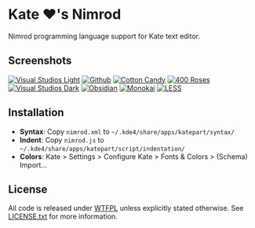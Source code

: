 Kate ♥'s Nimrod
===
Nimrod programming language support for Kate text editor.

Screenshots
---
[![Visual Studios Light](http://www.reign-studios.net/philipwitte/nimrod/kate/Syntax_VSLight_Thumb.png "Visual Studios Light")](http://www.reign-studios.net/philipwitte/nimrod/kate/Syntax_VSLight.png)
[![Github](http://www.reign-studios.net/philipwitte/nimrod/kate/Syntax_Github_Thumb.png "Github")](http://www.reign-studios.net/philipwitte/nimrod/kate/Syntax_Github.png)
[![Cotton Candy](http://www.reign-studios.net/philipwitte/nimrod/kate/Syntax_CottonCandy_Thumb.png "Cotton Candy")](http://www.reign-studios.net/philipwitte/nimrod/kate/Syntax_CottonCandy.png)
[![400 Roses](http://www.reign-studios.net/philipwitte/nimrod/kate/Syntax_400Roses_Thumb.png "Monokai")](http://www.reign-studios.net/philipwitte/nimrod/kate/Syntax_400Roses.png)
[![Visual Studios Dark](http://www.reign-studios.net/philipwitte/nimrod/kate/Syntax_VSDark_Thumb.png "Visual Studios Dark")](http://www.reign-studios.net/philipwitte/nimrod/kate/Syntax_VSDark.png)
[![Obsidian](http://www.reign-studios.net/philipwitte/nimrod/kate/Syntax_Obsidian_Thumb.png "Monokai")](http://www.reign-studios.net/philipwitte/nimrod/kate/Syntax_Obsidian.png)
[![Monokai](http://www.reign-studios.net/philipwitte/nimrod/kate/Syntax_Monokai_Thumb.png "Monokai")](http://www.reign-studios.net/philipwitte/nimrod/kate/Syntax_Monokai.png)
[![LESS](http://www.reign-studios.net/philipwitte/nimrod/kate/Syntax_LESS_Thumb.png "Monokai")](http://www.reign-studios.net/philipwitte/nimrod/kate/Syntax_LESS.png)

Installation
---
- **Syntax**: Copy `nimrod.xml` to `~/.kde4/share/apps/katepart/syntax/`
- **Indent**: Copy `nimrod.js` to `~/.kde4/share/apps/katepart/script/indentation/`
- **Colors**: Kate > Settings > Configure Kate > Fonts & Colors > (Schema) Import...

License
---
All code is released under [WTFPL](http://www.wtfpl.net/) unless explicitly stated otherwise.
See [LICENSE.txt](https://github.com/PhilipWitte/NimKate/blob/master/LICENSE.txt) for more information.
